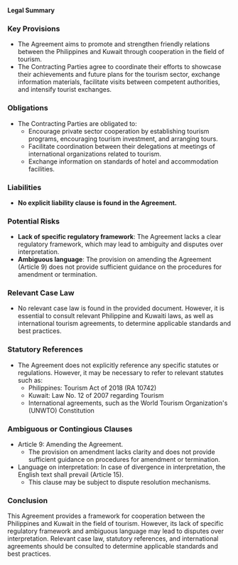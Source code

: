 **Legal Summary**

### Key Provisions

* The Agreement aims to promote and strengthen friendly relations between the Philippines and Kuwait through cooperation in the field of tourism.
* The Contracting Parties agree to coordinate their efforts to showcase their achievements and future plans for the tourism sector, exchange information materials, facilitate visits between competent authorities, and intensify tourist exchanges.

### Obligations

* The Contracting Parties are obligated to:
	+ Encourage private sector cooperation by establishing tourism programs, encouraging tourism investment, and arranging tours.
	+ Facilitate coordination between their delegations at meetings of international organizations related to tourism.
	+ Exchange information on standards of hotel and accommodation facilities.

### Liabilities

* **No explicit liability clause is found in the Agreement.**

### Potential Risks

* **Lack of specific regulatory framework**: The Agreement lacks a clear regulatory framework, which may lead to ambiguity and disputes over interpretation.
* **Ambiguous language**: The provision on amending the Agreement (Article 9) does not provide sufficient guidance on the procedures for amendment or termination.

### Relevant Case Law

* No relevant case law is found in the provided document. However, it is essential to consult relevant Philippine and Kuwaiti laws, as well as international tourism agreements, to determine applicable standards and best practices.

### Statutory References

* The Agreement does not explicitly reference any specific statutes or regulations. However, it may be necessary to refer to relevant statutes such as:
	+ Philippines: Tourism Act of 2018 (RA 10742)
	+ Kuwait: Law No. 12 of 2007 regarding Tourism
	+ International agreements, such as the World Tourism Organization's (UNWTO) Constitution

### Ambiguous or Contingious Clauses

* Article 9: Amending the Agreement.
	+ The provision on amendment lacks clarity and does not provide sufficient guidance on procedures for amendment or termination.
* Language on interpretation: In case of divergence in interpretation, the English text shall prevail (Article 15).
	+ This clause may be subject to dispute resolution mechanisms.

### Conclusion

This Agreement provides a framework for cooperation between the Philippines and Kuwait in the field of tourism. However, its lack of specific regulatory framework and ambiguous language may lead to disputes over interpretation. Relevant case law, statutory references, and international agreements should be consulted to determine applicable standards and best practices.